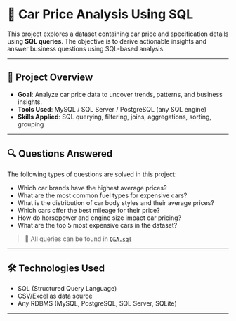 # 🚗 Car Price Analysis Using SQL

This project explores a dataset containing car price and specification details using **SQL queries**. The objective is to derive actionable insights and answer business questions using SQL-based analysis.

---

## 📁 Project Overview

- **Goal**: Analyze car price data to uncover trends, patterns, and business insights.
- **Tools Used**: MySQL / SQL Server / PostgreSQL (any SQL engine)
- **Skills Applied**: SQL querying, filtering, joins, aggregations, sorting, grouping

---

## 🔍 Questions Answered

The following types of questions are solved in this project:

- Which car brands have the highest average prices?
- What are the most common fuel types for expensive cars?
- What is the distribution of car body styles and their average prices?
- Which cars offer the best mileage for their price?
- How do horsepower and engine size impact car pricing?
- What are the top 5 most expensive cars in the dataset?

> 📂 All queries can be found in [`Q&A.sql`](car%20price/Q&A.sql)

---

## 🛠️ Technologies Used

- SQL (Structured Query Language)
- CSV/Excel as data source
- Any RDBMS (MySQL, PostgreSQL, SQL Server, SQLite)

---


